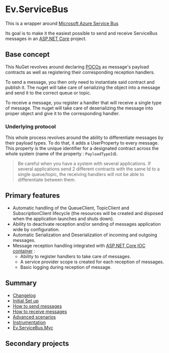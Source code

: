 # Ev.ServiceBus

This is a wrapper around [Microsoft Azure Service Bus](https://www.nuget.org/packages/Microsoft.Azure.ServiceBus/)

Its goal is to make it the easiest possible to send and receive ServiceBus messages in an [ASP.NET Core](https://docs.microsoft.com/en-us/aspnet/core/?view=aspnetcore-2.2) project.

## Base concept

This NuGet revolves around declaring [POCOs](https://en.wikipedia.org/wiki/Plain_old_CLR_object) 
as message's payload contracts as well as registering their corresponding reception handlers.

To send a message, you then only need to instantiate said contract and publish it. 
The nuget will take care of serializing the object into a message and send it to the correct queue or topic. 

To receive a message, you register a handler that will receive a single type of message. 
The nuget will take care of deserializing the message into proper object and give it to the corresponding handler.

### Underlying protocol

This whole process revolves around the ability to differentiate messages by their payload types. 
To do that, it adds a UserProperty to every message. This property is the unique identifier for a designated contract 
across the whole system (name of the property : `PayloadTypeId`). 

> Be careful when you have a system with several applications. If several applications send 2 different contracts 
> with the same Id to a single queue/topic, the receiving handlers will not be able to differentiate between them.

## Primary features

- Automatic handling of the QueueClient, TopicClient and SubscriptionClient lifecycle (the resources will be created and disposed when the application launches and shuts down).
- Ability to deactivate reception and/or sending of messages application wide by configuration.
- Automatic Serialization and Deserialization of incoming and outgoing messages.
- Message reception handling integrated with [ASP.NET Core IOC container](https://www.nuget.org/packages/Microsoft.Extensions.DependencyInjection.Abstractions/) :
  - Ability to register handlers to take care of messages.
  - A service provider scope is created for each reception of messages.
  - Basic logging during reception of message.

## Summary

* [Changelog](./docs/CHANGELOG.md)
* [Initial Set up](./docs/SetUp.md)
* [How to send messages](./docs/SendMessages.md)
* [How to receive messages](./docs/ReceiveMessages.md)
* [Advanced scenarios](./docs/AdvancedScenarios.md)
* [Instrumentation](./docs/Instrumentation.md)
* [Ev.ServiceBus.Mvc](./docs/Ev.ServiceBus.Mvc.md)

## Secondary projects
